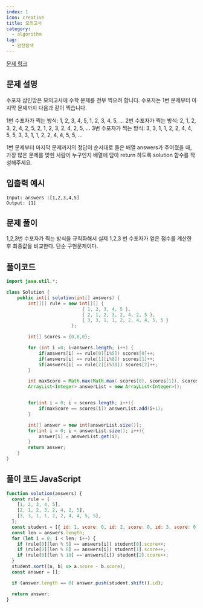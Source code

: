 ```yaml
---
index: 1
icon: creative
title: 모의고사
category:
  - algorithm
tag:
  - 완전탐색
---
```


[문제 링크](https://programmers.co.kr/learn/courses/30/lessons/42840)

## 문제 설명

수포자 삼인방은 모의고사에 수학 문제를 전부 찍으려 합니다. 수포자는 1번 문제부터 마지막 문제까지 다음과 같이 찍습니다.

1번 수포자가 찍는 방식: 1, 2, 3, 4, 5, 1, 2, 3, 4, 5, ...
2번 수포자가 찍는 방식: 2, 1, 2, 3, 2, 4, 2, 5, 2, 1, 2, 3, 2, 4, 2, 5, ...
3번 수포자가 찍는 방식: 3, 3, 1, 1, 2, 2, 4, 4, 5, 5, 3, 3, 1, 1, 2, 2, 4, 4, 5, 5, ...

1번 문제부터 마지막 문제까지의 정답이 순서대로 들은 배열 answers가 주어졌을 때, 가장 많은 문제를 맞힌 사람이 누구인지 배열에 담아 return 하도록 solution 함수를 작성해주세요.

## 입출력 예시

```
Input: answers :[1,2,3,4,5]
Output: [1]
```

## 문제 풀이

1,2,3번 수포자가 찍는 방식을 규칙화해서 실제 1,2,3 번 수포자가 얻은 점수를 계산한 후 최종값을 비교한다. 단순 구현문제이다.

## 풀이코드

```java
import java.util.*;

class Solution {
    public int[] solution(int[] answers) {
        int[][] rule = new int[][] {
                            { 1, 2, 3, 4, 5 },
                            { 2, 1, 2, 3, 2, 4, 2, 5 },
                            { 3, 3, 1, 1, 2, 2, 4, 4, 5, 5 }
                        };

        int[] scores = {0,0,0};

        for (int i =0; i<answers.length; i++) {
            if(answers[i] == rule[0][i%5]) scores[0]++;
            if(answers[i] == rule[1][i%8]) scores[1]++;
            if(answers[i] == rule[2][i%10]) scores[2]++;
        }

        int maxScore = Math.max(Math.max( scores[0], scores[1]), scores[2]);
        ArrayList<Integer> answerList = new ArrayList<Integer>();


        for(int i = 0; i < scores.length; i++){
            if(maxScore == scores[i]) answerList.add(i+1);
        }

        int[] answer = new int[answerList.size()];
        for(int i = 0; i < answerList.size(); i++){
            answer[i] = answerList.get(i);
        }
        return answer;
    }
}
```

## 풀이 코드 JavaScript

```js
function solution(answers) {
  const rule = [
    [1, 2, 3, 4, 5],
    [2, 1, 2, 3, 2, 4, 2, 5],
    [3, 3, 1, 1, 2, 2, 4, 4, 5, 5],
  ];
  const student = [{ id: 1, score: 0, id: 2, score: 0, id: 3, score: 0 }];
  const len = answers.length;
  for (let i = 0; i < len; i++) {
    if (rule[0][len % 5] == answers[i]) student[0].score++;
    if (rule[0][len % 8] == answers[i]) student[1].score++;
    if (rule[0][len % 10] == answers[i]) student[2].score++;
  }
  student.sort((a, b) => a.score - b.score);
  const answer = [];

  if (answer.length == 0) answer.push(student.shift().id);

  return answer;
}
```
